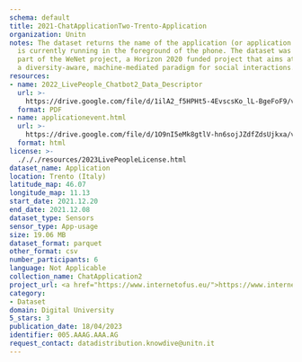 ```yaml
---
schema: default
title: 2021-ChatApplicationTwo-Trento-Application
organization: Unitn
notes: The dataset returns the name of the application (or application package) that
  is currently running in the foreground of the phone. The dataset was collected as
  part of the WeNet project, a Horizon 2020 funded project that aims at developing
  a diversity-aware, machine-mediated paradigm for social interactions.
resources:
- name: 2022_LivePeople_Chatbot2_Data_Descriptor
  url: >-
    https://drive.google.com/file/d/1ilA2_f5HPHt5-4EvscsKo_lL-BgeFoF9/view?usp=sharing
  format: PDF
- name: applicationevent.html
  url: >-
    https://drive.google.com/file/d/1O9nI5eMk8gtlV-hn6sojJZdfZdsUjkxa/view?usp=sharing
  format: html
license: >-
  ./././resources/2023LivePeopleLicense.html
dataset_name: Application
location: Trento (Italy)
latitude_map: 46.07
longitude_map: 11.13
start_date: 2021.12.20
end_date: 2021.12.08
dataset_type: Sensors
sensor_type: App-usage
size: 19.06 MB
dataset_format: parquet
other_format: csv
number_participants: 6
language: Not Applicable
collection_name: ChatApplication2
project_url: <a href="https://www.internetofus.eu/">https://www.internetofus.eu/</a>
category:
- Dataset
domain: Digital University
5_stars: 3
publication_date: 18/04/2023
identifier: 005.AAAG.AAA.AG
request_contact: datadistribution.knowdive@unitn.it
---
```


